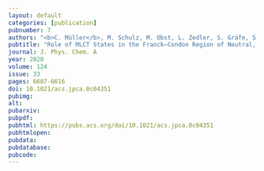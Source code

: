 ```yaml
---
layout: default
categories: [publication]
pubnumber: 7
authors: "<b>C. Müller</b>, M. Schulz, M. Obst, L. Zedler, S. Gräfe, S. Kupfer, B. Dietzek"
pubtitle: "Role of MLCT States in the Franck–Condon Region of Neutral, Heteroleptic Cu(I)-4<i>H</i>-imidazolate Complexes: A Spectroscopic and Theoretical Study"
journal: J. Phys. Chem. A
year: 2020
volume: 124
issue: 33
pages: 6607-6616
doi: 10.1021/acs.jpca.0c04351
pubimg:
alt:
pubarxiv:
pubpdf: 
pubhtml: https://pubs.acs.org/doi/10.1021/acs.jpca.0c04351
pubhtmlopen: 
pubdata: 
pubdatabase: 
pubcode:
---
```

